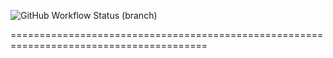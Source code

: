 ![GitHub Workflow Status (branch)](https://fotos.subefotos.com/4d1b58da3b4691c562cbc4a27c221806o.png)

========================================================================================
